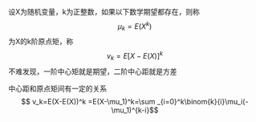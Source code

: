 设X为随机变量，k为正整数，如果以下数学期望都存在，则称
$$
\mu_k=E(X^k)
$$
为X的k阶原点矩，称
$$
v_k=E[X-E(X)]^k
$$
不难发现，一阶中心矩就是期望，二阶中心距就是方差

中心距和原点矩间有一定的关系
$$
v_k=E(X-E(X))^k
=E(X-\mu_1)^k=\sum _{i=0}^k\binom{k}{i}\mu_i(-\mu_1)^{k-i}$$
